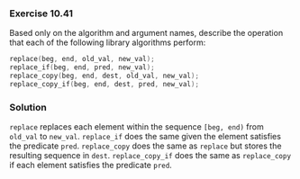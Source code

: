### Exercise 10.41

Based only on the algorithm and argument names, describe the operation that each
of the following library algorithms perform:

```cpp
replace(beg, end, old_val, new_val);
replace_if(beg, end, pred, new_val);
replace_copy(beg, end, dest, old_val, new_val);
replace_copy_if(beg, end, dest, pred, new_val);
```

### Solution

`replace` replaces each element within the sequence `[beg, end)` from `old_val`
to `new_val`. `replace_if` does the same given the element satisfies the
predicate `pred`. `replace_copy` does the same as `replace` but stores the
resulting sequence in `dest`. `replace_copy_if` does the same as `replace_copy`
if each element satisfies the predicate `pred`.
